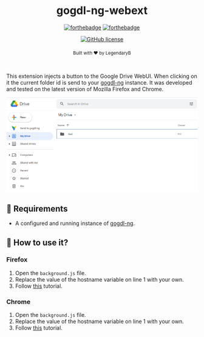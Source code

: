 <h1 align="center">gogdl-ng-webext</h1><div align="center">

[![forthebadge](https://forthebadge.com/images/badges/fuck-it-ship-it.svg)](https://forthebadge.com)
[![forthebadge](https://forthebadge.com/images/badges/made-with-javascript.svg)](https://forthebadge.com)

[![GitHub license](https://img.shields.io/github/license/LegendaryB/gogdl-ng.svg?longCache=true&style=flat-square)](https://github.com/gogdl-ng/gogdl-ng-webext/blob/main/.github/LICENSE)

<sub>Built with ❤︎ by LegendaryB</sub>
</div><br>

This extension injects a button to the Google Drive WebUI. When clicking on it the current folder id is send to your [gogdl-ng](https://github.com/gogdl-ng/gogdl-ng) instance. It was developed and tested on the latest version of Mozilla Firefox and Chrome.

![](https://github.com/gogdl-ng/gogdl-ng-webext/blob/main/.github/assets/extension.png)

## 📝 Requirements
* A configured and running instance of [gogdl-ng](https://github.com/gogdl-ng/gogdl-ng).

## 🚀 How to use it?

### Firefox
1. Open the `background.js` file.
2. Replace the value of the hostname variable on line 1 with your own.
3. Follow [this](https://extensionworkshop.com/documentation/develop/temporary-installation-in-firefox/) tutorial.

### Chrome
1. Open the `background.js` file.
2. Replace the value of the hostname variable on line 1 with your own.
3. Follow [this](https://developer.chrome.com/docs/extensions/mv3/getstarted/#unpacked) tutorial.
